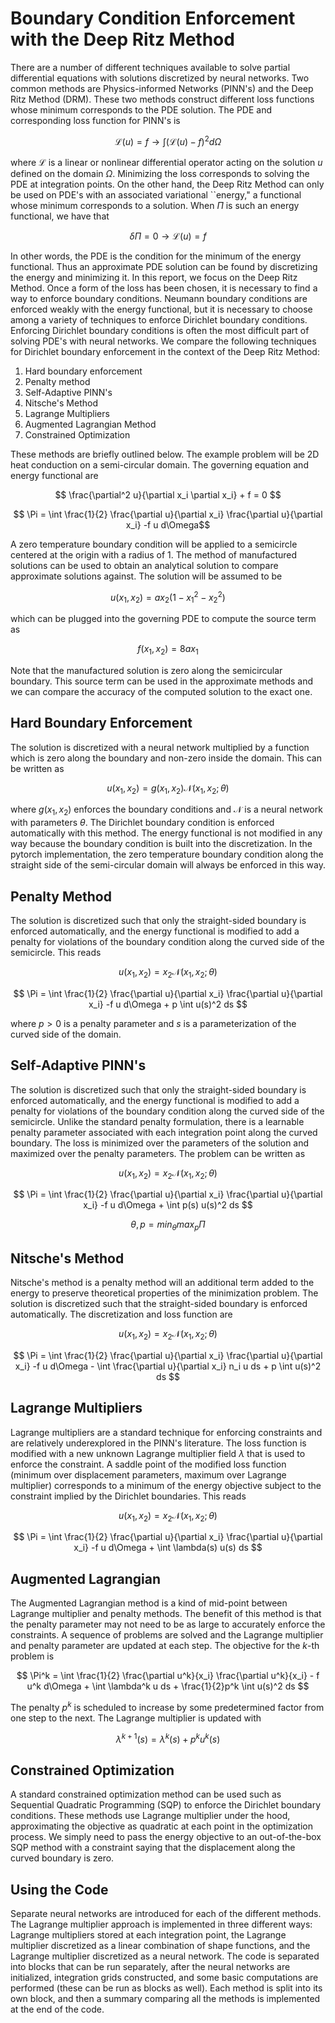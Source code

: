 # Boundary Condition Enforcement with the Deep Ritz Method

There are a number of different techniques available to solve partial differential equations with solutions discretized by neural networks. Two common methods are Physics-informed Networks (PINN's) and the Deep Ritz Method (DRM). These two methods construct different loss functions whose minimum corresponds to the PDE solution. The PDE and corresponding loss function for PINN's is

$$ \mathcal{L}(u) =f \rightarrow \int \Big( \mathcal{L}(u) - f \Big)^2 d\Omega$$ 

where $\mathcal{L}$ is a linear or nonlinear differential operator acting on the solution $u$ defined on the domain $\Omega$. Minimizing the loss corresponds to solving the PDE at integration points. On the other hand, the Deep Ritz Method can only be used on PDE's with an associated variational ``energy," a functional whose minimum corresponds to a solution. When $\Pi$ is such an energy functional, we have that

$$ \delta \Pi = 0 \rightarrow \mathcal{L}(u) = f $$

In other words, the PDE is the condition for the minimum of the energy functional. Thus an approximate PDE solution can be found by discretizing the energy and minimizing it. In this report, we focus on the Deep Ritz Method. Once a form of the loss has been chosen, it is necessary to find a way to enforce boundary conditions. Neumann boundary conditions are enforced weakly with the energy functional, but it is necessary to choose among a variety of techniques to enforce Dirichlet boundary conditions. Enforcing Dirichlet boundary conditions is often the most difficult part of solving PDE's with neural networks. We compare the following techniques for Dirichlet boundary enforcement in the context of the Deep Ritz Method:

1. Hard boundary enforcement
2. Penalty method
3. Self-Adaptive PINN's
4. Nitsche's Method
5. Lagrange Multipliers
6. Augmented Lagrangian Method
7. Constrained Optimization

These methods are briefly outlined below. The example problem will be 2D heat conduction on a semi-circular domain. The governing equation and energy functional are

$$ \frac{\partial^2 u}{\partial x_i \partial x_i}  + f = 0 $$

$$ \Pi = \int \frac{1}{2} \frac{\partial u}{\partial x_i} \frac{\partial u}{\partial x_i} -f u d\Omega$$

A zero temperature boundary condition will be applied to a semicircle centered at the origin with a radius of 1. The method of manufactured solutions can be used to obtain an analytical solution to compare approximate solutions against. The solution will be assumed to be 

$$ u(x_1,x_2) = a x_2(1-x_1^2-x_2^2) $$

which can be plugged into the governing PDE to compute the source term as

$$ f(x_1,x_2) = 8ax_1 $$

Note that the manufactured solution is zero along the semicircular boundary. This source term can be used in the approximate methods and we can compare the accuracy of the computed solution to the exact one. 

## Hard Boundary Enforcement

The solution is discretized with a neural network multiplied by a function which is zero along the boundary and non-zero inside the domain. This can be written as

$$ u(x_1,x_2) = g(x_1,x_2) \mathcal{N}(x_1,x_2;\theta) $$

where $g(x_1,x_2)$ enforces the boundary conditions and $\mathcal{N}$ is a neural network with parameters $\theta$. The Dirichlet boundary condition is enforced automatically with this method. The energy functional is not modified in any way because the boundary condition is built into the discretization. In the pytorch implementation, the zero temperature boundary condition along the straight side of the semi-circular domain will always be enforced in this way.

## Penalty Method

The solution is discretized such that only the straight-sided boundary is enforced automatically, and the energy functional is modified to add a penalty for violations of the boundary condition along the curved side of the semicircle. This reads

$$ u(x_1,x_2) = x_2 \mathcal{N}(x_1,x_2;\theta) $$

$$ \Pi = \int \frac{1}{2} \frac{\partial u}{\partial x_i} \frac{\partial u}{\partial x_i} -f u d\Omega + p \int u(s)^2 ds $$

where $p>0$ is a penalty parameter and $s$ is a parameterization of the curved side of the domain.

## Self-Adaptive PINN's

The solution is discretized such that only the straight-sided boundary is enforced automatically, and the energy functional is modified to add a penalty for violations of the boundary condition along the curved side of the semicircle. Unlike the standard penalty formulation, there is a learnable penalty parameter associated with each integration point along the curved boundary. The loss is minimized over the parameters of the solution and maximized over the penalty parameters. The problem can be written as

$$ u(x_1,x_2) = x_2 \mathcal{N}(x_1,x_2;\theta) $$

$$ \Pi = \int \frac{1}{2} \frac{\partial u}{\partial x_i} \frac{\partial u}{\partial x_i} -f u d\Omega + \int p(s) u(s)^2 ds $$

$$ \theta, p = min_{\theta} max_{p} \Pi  $$

## Nitsche's Method

Nitsche's method is a penalty method will an additional term added to the energy to preserve theoretical properties of the minimization problem. The solution is discretized such that the straight-sided boundary is enforced automatically. The discretization and loss function are

$$ u(x_1,x_2) = x_2 \mathcal{N}(x_1,x_2;\theta) $$

$$ \Pi = \int \frac{1}{2} \frac{\partial u}{\partial x_i} \frac{\partial u}{\partial x_i} -f u d\Omega - \int \frac{\partial u}{\partial x_i} n_i u ds + p \int u(s)^2 ds $$

## Lagrange Multipliers

Lagrange multipliers are a standard technique for enforcing constraints and are relatively underexplored in the PINN's literature. The loss function is modified with a new unknown Lagrange multiplier field $\lambda$ that is used to enforce the constraint. A saddle point of the modified loss function (minimum over displacement parameters, maximum over Lagrange multiplier) corresponds to a minimum of the energy objective subject to the constraint implied by the Dirichlet boundaries. This reads

$$ u(x_1,x_2) = x_2 \mathcal{N}(x_1,x_2;\theta) $$

$$ \Pi = \int \frac{1}{2} \frac{\partial u}{\partial x_i} \frac{\partial u}{\partial x_i} -f u d\Omega + \int \lambda(s) u(s) ds  $$

## Augmented Lagrangian

The Augmented Lagrangian method is a kind of mid-point between Lagrange multiplier and penalty methods. The benefit of this method is that the penalty parameter may not need to be as large to accurately enforce the constraints. A sequence of problems are solved and the Lagrange multiplier and penalty parameter are updated at each step. The objective for the $k$-th problem is

$$ \Pi^k = \int \frac{1}{2} \frac{\partial u^k}{x_i} \frac{\partial u^k}{x_i} - f u^k d\Omega + \int \lambda^k u ds + \frac{1}{2}p^k \int u(s)^2 ds $$

The penalty $p^k$ is scheduled to increase by some predetermined factor from one step to the next. The Lagrange multiplier is updated with

$$ \lambda^{k+1}(s) = \lambda^k(s) + p^k u^k(s) $$

## Constrained Optimization

A standard constrained optimization method can be used such as Sequential Quadratic Programming (SQP) to enforce the Dirichlet boundary conditions. These methods use Lagrange multiplier under the hood, approximating the objective as quadratic at each point in the optimization process. We simply need to pass the energy objective to an out-of-the-box SQP method with a constraint saying that the displacement along the curved boundary is zero.

## Using the Code

Separate neural networks are introduced for each of the different methods. The Lagrange multiplier approach is implemented in three different ways: Lagrange multipliers stored at each integration point, the Lagrange multiplier discretized as a linear combination of shape functions, and the Lagrange multiplier discretized as a neural network. The code is separated into blocks that can be run separately, after the neural networks are initialized, integration grids constructed, and some basic computations are performed (these can be run as blocks as well). Each method is split into its own block, and then a summary comparing all the methods is implemented at the end of the code.
